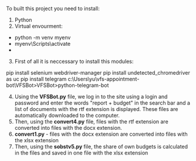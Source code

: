 To built this project you need to install:
1. Python
2. Virtual envourment:
- python -m venv myenv
- myenv\Scripts\activate
- 
3. First of all it is neccessary to install this modules:

pip install selenium webdriver-manager
pip install undetected_chromedriver as uc
pip install telegram
c:\Users\yu\vfs-appointment-bot\VFSBot>VFSBot>python-telegram-bot


4. Using the **VFSBot.py** file, we log in to the site using a login and password and enter the words "report + budget" in the search bar and a list of documents with the rtf extension is displayed.
These files are automatically downloaded to the computer.
5. Then, using the **convert4.py** file, files with the rtf extension are converted into files with the docx extension.
6.  **convert1.py** - files with the docx extension are converted into files with the xlsx extension
7. Then, using the **sobstv5.py** file, the share of own budgets is calculated in the files and saved in one file with the xlsx extension


